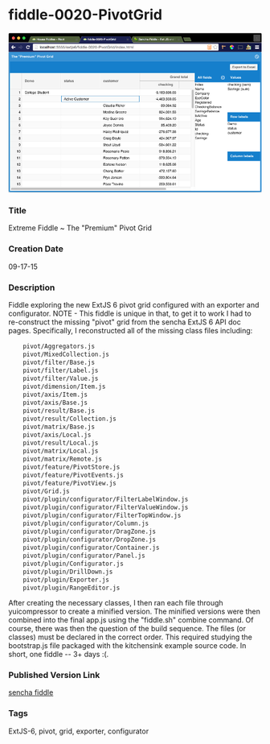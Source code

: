 fiddle-0020-PivotGrid
======

![Screenshot](screenshot.png)

### Title

Extreme Fiddle ~ The "Premium" Pivot Grid


### Creation Date

09-17-15


### Description

Fiddle exploring the new ExtJS 6 pivot grid configured with an exporter and configurator.  NOTE - This fiddle
is unique in that, to get it to work I had to re-construct the missing "pivot" grid from the sencha ExtJS 6
API doc pages.  Specifically, I reconstructed all of the missing class files including:

        pivot/Aggregators.js
        pivot/MixedCollection.js
        pivot/filter/Base.js
        pivot/filter/Label.js
        pivot/filter/Value.js
        pivot/dimension/Item.js
        pivot/axis/Item.js
        pivot/axis/Base.js
        pivot/result/Base.js
        pivot/result/Collection.js
        pivot/matrix/Base.js
        pivot/axis/Local.js
        pivot/result/Local.js
        pivot/matrix/Local.js
        pivot/matrix/Remote.js
        pivot/feature/PivotStore.js
        pivot/feature/PivotEvents.js
        pivot/feature/PivotView.js
        pivot/Grid.js
        pivot/plugin/configurator/FilterLabelWindow.js
        pivot/plugin/configurator/FilterValueWindow.js
        pivot/plugin/configurator/FilterTopWindow.js
        pivot/plugin/configurator/Column.js
        pivot/plugin/configurator/DragZone.js
        pivot/plugin/configurator/DropZone.js
        pivot/plugin/configurator/Container.js
        pivot/plugin/configurator/Panel.js
        pivot/plugin/Configurator.js
        pivot/plugin/DrillDown.js
        pivot/plugin/Exporter.js
        pivot/plugin/RangeEditor.js

After creating the necessary classes, I then ran each file through
yuicompressor to create a minified version.  The minified versions were then combined into
the final app.js using the "fiddle.sh" combine command.  Of course, there was then the question
of the build sequence. The files (or classes) must be declared in the correct order.  This
required studying the bootstrap.js file packaged with the kitchensink example source code.
In short, one fiddle -- 3+ days :(.


### Published Version Link

[sencha fiddle](https://fiddle.sencha.com/#fiddle/u7o)


### Tags

ExtJS-6, pivot, grid, exporter, configurator

